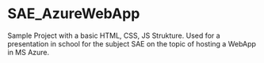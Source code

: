 # SAE_AzureWebApp
Sample Project with a basic HTML, CSS, JS Strukture.
Used for a presentation in school for the subject SAE on the topic of hosting a WebApp in MS Azure.

